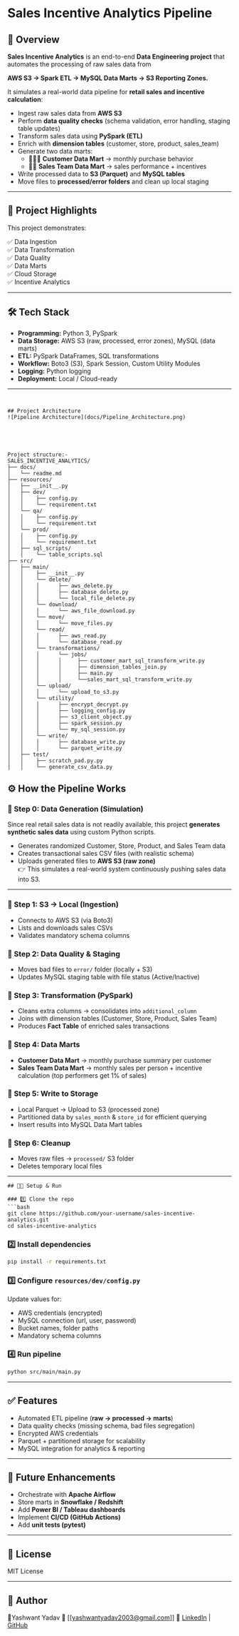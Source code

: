 # Sales Incentive Analytics Pipeline

## 📌 Overview

**Sales Incentive Analytics** is an end-to-end **Data Engineering project** that automates the processing of raw sales data from

**AWS S3 → Spark ETL → MySQL Data Marts → S3 Reporting Zones.**

It simulates a real-world data pipeline for **retail sales and incentive calculation**:

- Ingest raw sales data from **AWS S3**
- Perform **data quality checks** (schema validation, error handling, staging table updates)
- Transform sales data using **PySpark (ETL)**
- Enrich with **dimension tables** (customer, store, product, sales_team)
- Generate two data marts:
  - 🧑‍🤝‍🧑 **Customer Data Mart** → monthly purchase behavior
  - 👨‍💼 **Sales Team Data Mart** → sales performance + incentives
- Write processed data to **S3 (Parquet)** and **MySQL tables**
- Move files to **processed/error folders** and clean up local staging

---

## 🎯 Project Highlights

This project demonstrates:

✅ Data Ingestion  
✅ Data Transformation  
✅ Data Quality  
✅ Data Marts  
✅ Cloud Storage  
✅ Incentive Analytics

---

## 🛠️ Tech Stack

- **Programming:** Python 3, PySpark
- **Data Storage:** AWS S3 (raw, processed, error zones), MySQL (data marts)
- **ETL:** PySpark DataFrames, SQL transformations
- **Workflow:** Boto3 (S3), Spark Session, Custom Utility Modules
- **Logging:** Python logging
- **Deployment:** Local / Cloud-ready

---

```


## Project Architecture
![Pipeline Architecture](docs/Pipeline_Architecture.png)





```

```plaintext
Project structure:-
SALES_INCENTIVE_ANALYTICS/
├── docs/
│   └── readme.md
├── resources/
│   ├── __init__.py
│   ├── dev/
│   │    ├── config.py
│   │    └── requirement.txt
│   └── qa/
│   │    ├── config.py
│   │    └── requirement.txt
│   └── prod/
│   │    ├── config.py
│   │    └── requirement.txt
│   ├── sql_scripts/
│   │    └── table_scripts.sql
├── src/
│   ├── main/
│   │    ├── __init__.py
│   │    └── delete/
│   │    │      ├── aws_delete.py
│   │    │      ├── database_delete.py
│   │    │      └── local_file_delete.py
│   │    └── download/
│   │    │      └── aws_file_download.py
│   │    └── move/
│   │    │      └── move_files.py
│   │    └── read/
│   │    │      ├── aws_read.py
│   │    │      └── database_read.py
│   │    └── transformations/
│   │    │      └── jobs/
│   │    │      │     ├── customer_mart_sql_transform_write.py
│   │    │      │     ├── dimension_tables_join.py
│   │    │      │     ├── main.py
│   │    │      │     └──sales_mart_sql_transform_write.py
│   │    └── upload/
│   │    │      └── upload_to_s3.py
│   │    └── utility/
│   │    │      ├── encrypt_decrypt.py
│   │    │      ├── logging_config.py
│   │    │      ├── s3_client_object.py
│   │    │      ├── spark_session.py
│   │    │      └── my_sql_session.py
│   │    └── write/
│   │    │      ├── database_write.py
│   │    │      └── parquet_write.py
│   ├── test/
│   │    ├── scratch_pad.py.py
│   │    └── generate_csv_data.py
```

## ⚙️ How the Pipeline Works

### 🔹 Step 0: Data Generation (Simulation)

Since real retail sales data is not readily available, this project **generates synthetic sales data** using custom Python scripts.

- Generates randomized Customer, Store, Product, and Sales Team data
- Creates transactional sales CSV files (with realistic schema)
- Uploads generated files to **AWS S3 (raw zone)**  
  👉 This simulates a real-world system continuously pushing sales data into S3.

---

### 🔹 Step 1: S3 → Local (Ingestion)

- Connects to AWS S3 (via Boto3)
- Lists and downloads sales CSVs
- Validates mandatory schema columns

### 🔹 Step 2: Data Quality & Staging

- Moves bad files to `error/` folder (locally + S3)
- Updates MySQL staging table with file status (Active/Inactive)

### 🔹 Step 3: Transformation (PySpark)

- Cleans extra columns → consolidates into `additional_column`
- Joins with dimension tables (Customer, Store, Product, Sales Team)
- Produces **Fact Table** of enriched sales transactions

### 🔹 Step 4: Data Marts

- **Customer Data Mart** → monthly purchase summary per customer
- **Sales Team Data Mart** → monthly sales per person + incentive calculation (top performers get 1% of sales)

### 🔹 Step 5: Write to Storage

- Local Parquet → Upload to S3 (processed zone)
- Partitioned data by `sales_month` & `store_id` for efficient querying
- Insert results into MySQL Data Mart tables

### 🔹 Step 6: Cleanup

- Moves raw files → `processed/` S3 folder
- Deletes temporary local files

---

````
## 🧑‍💻 Setup & Run

### 1️⃣ Clone the repo
```bash
git clone https://github.com/your-username/sales-incentive-analytics.git
cd sales-incentive-analytics
````

### 2️⃣ Install dependencies

```bash
pip install -r requirements.txt
```

### 3️⃣ Configure `resources/dev/config.py`

Update values for:

- AWS credentials (encrypted)
- MySQL connection (url, user, password)
- Bucket names, folder paths
- Mandatory schema columns

### 4️⃣ Run pipeline

```bash
python src/main/main.py
```

---

## ✅ Features

- Automated ETL pipeline (**raw → processed → marts**)
- Data quality checks (missing schema, bad files segregation)
- Encrypted AWS credentials
- Parquet + partitioned storage for scalability
- MySQL integration for analytics & reporting

---

## 🚀 Future Enhancements

- Orchestrate with **Apache Airflow**
- Store marts in **Snowflake / Redshift**
- Add **Power BI / Tableau dashboards**
- Implement **CI/CD (GitHub Actions)**
- Add **unit tests (pytest)**

---

## 📄 License

MIT License

---

## 🙌 Author

👤Yashwant Yadav
📧 \[[yashwantyadav2003@gmail.com]]
🔗 [LinkedIn](https://www.linkedin.com/in/yashwant-yadav14) | [GitHub](https://github.com/Yashwant-14)
